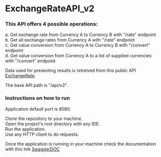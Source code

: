 # ExchangeRateAPI_v2

### This API offers 4 possible operations:</br>

a. Get exchange rate from Currency A to Currency B with "/rate" endpoint</br>
b. Get all exchange rates from Currency A with "/rate" endpoint</br>
c. Get value conversion from Currency A to Currency B with "/convert" endpoint</br>
d. Get value conversion from Currency A to a list of supplied currencies with "/convert" endpoint</br>

Data used for presenting results is retreived from this public API [ExchangeRate](https://exchangerate.host/#/).</br>

The base API path is "/api/v2".</br>

### Instructions on how to run</br>
Application default port is 8080.</br>

Clone the repository to your machine.</br>
Open the project's root directory with any IDE.</br>
Run the application.</br>
Use any HTTP client to do requests.</br>

Once the application is running in your machine check the documentation with this link [SwaggerDOC](http://localhost:8080/swagger-io.html)
